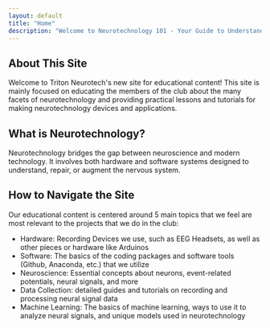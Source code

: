 ```yaml
---
layout: default
title: "Home"
description: "Welcome to Neurotechnology 101 - Your Guide to Understanding the Future of Brain Science"
---
```


## About This Site

Welcome to Triton Neurotech's new site for educational content! This site is mainly focused on educating the members of the club about the many facets of neurotechnology and providing practical lessons and tutorials for making neurotechnology devices and applications.

## What is Neurotechnology?

Neurotechnology bridges the gap between neuroscience and modern technology. It involves both hardware and software systems designed to understand, repair, or augment the nervous system.

## How to Navigate the Site

Our educational content is centered around 5 main topics that we feel are most relevant to the projects that we do in the club:

- Hardware: Recording Devices we use, such as EEG Headsets, as well as other pieces or hardware like Arduinos
- Software: The basics of the coding packages and software tools (Github, Anaconda, etc.) that we utilize
- Neuroscience: Essential concepts about neurons, event-related potentials, neural signals, and more
- Data Collection: detailed guides and tutorials on recording and processing neural signal data
- Machine Learning: The basics of machine learning, ways to use it to analyze neural signals, and unique models used in neurotechnology
